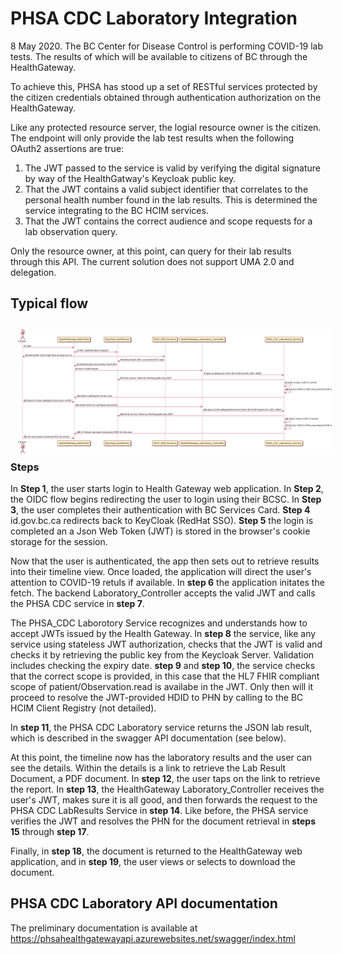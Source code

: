 # PHSA CDC Laboratory Integration
8 May 2020.
The BC Center for Disease Control is performing COVID-19 lab tests. The results of which will be available to citizens of BC through the HealthGateway.

To achieve this, PHSA has stood up a set of RESTful services protected by the citizen credentials obtained through authentication authorization on the HealthGateway.

Like any protected resource server, the logial resource owner is the citizen. The endpoint will only provide the lab test results when the following OAuth2 assertions are true:

1. The JWT passed to the service is valid by verifying the digital signature by way of the HealthGatway's Keycloak public key.
2. That the JWT contains a valid subject identifier that correlates to the personal health number found in the lab results. This is determined the service integrating to the BC HCIM services.
3. That the JWT contains the correct audience and scope requests for a lab observation query.

Only the resource owner, at this point, can query for their lab results through this API. The current solution does not support UMA 2.0 and delegation.

## Typical flow


<img src="diagrams/out/PHSA_CDC_Laboratory_Flow.png"
     alt="PHSA CDC Lab Results Flow"
     style="float: left; margin-right: 5000px; border: none; padding: 10px; border-radius: 5px;" />

  
### Steps
In **Step 1**, the user starts login to Health Gateway web application.  In **Step 2**, the OIDC flow begins redirecting the user to login using their BCSC. In **Step 3**, the user completes their authentication with BC Services Card. **Step 4**  id.gov.bc.ca redirects back to  KeyCloak (RedHat SSO).  **Step 5** the login is completed an a Json Web Token (JWT) is stored in the browser's cookie storage for the session. 

Now that the user is authenticated, the app then sets out to retrieve results into their timeline view. Once loaded, the application will direct the user's attention to COVID-19 retuls if available. In **step 6** the application initates the fetch. The backend Laboratory_Controller accepts the valid JWT and calls the PHSA CDC service in **step 7**.

The PHSA_CDC Laborotory Service recognizes and understands how to accept JWTs issued by the Health Gateway. In **step 8** the service, like any service using stateless JWT authorization, checks that the JWT is valid and checks it by retrieving the public key from the Keycloak Server. Validation includes checking the expiry date. **step 9** and **step 10**, the service checks that the correct scope is provided, in this case that the HL7 FHIR compliant scope of patient/Observation.read is availabe in the JWT.  Only then will it proceed to resolve the JWT-provided HDID to PHN by calling to the BC HCIM Client Registry (not detailed).

In **step 11**, the PHSA CDC Laboratory service returns the JSON lab result, which is described in the swagger API documentation (see below).

At this point, the timeline now has the laboratory results and the user can see the details. Within the details is a link to retrieve the Lab Result Document, a PDF document. In **step 12**, the user taps on the link to retrieve the report.  In **step 13**, the HealthGateway Laboratory_Controller receives the user's JWT, makes sure it is all good, and then forwards the request to the PHSA CDC LabResults Service in **step 14**.  Like before, the PHSA service verifies the JWT and resolves the PHN for the document retrieval in **steps 15** through **step 17**.

Finally, in **step 18**, the document is returned to the HealthGateway web application, and in **step 19**, the user views or selects to download the document.

## PHSA CDC Laboratory API documentation

The preliminary documentation is available at <https://phsahealthgatewayapi.azurewebsites.net/swagger/index.html>
